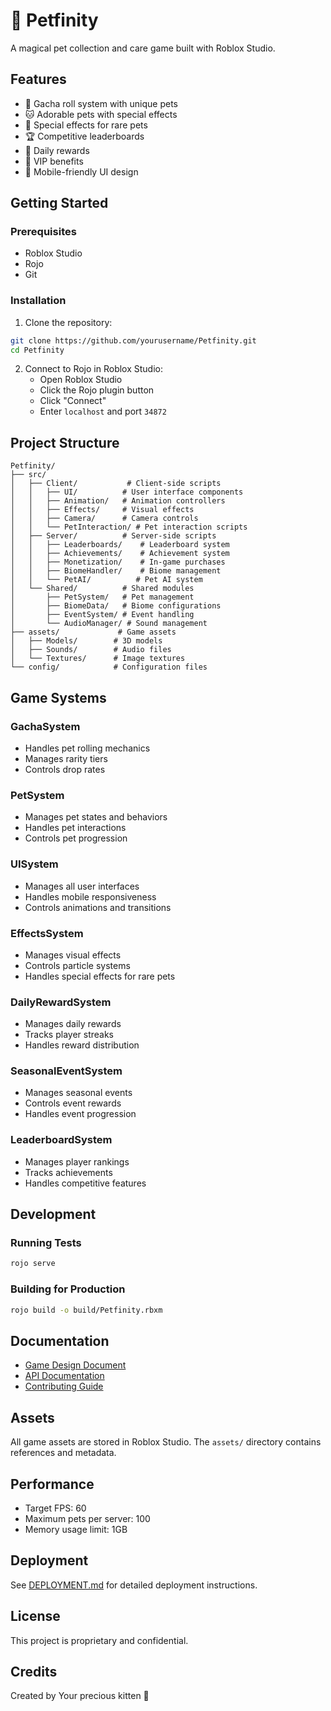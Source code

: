 # 🐾 Petfinity

A magical pet collection and care game built with Roblox Studio.

## Features

- 🎲 Gacha roll system with unique pets
- 🐱 Adorable pets with special effects
- 🌟 Special effects for rare pets
- 🏆 Competitive leaderboards
- 🎁 Daily rewards
- 👑 VIP benefits
- 📱 Mobile-friendly UI design

## Getting Started

### Prerequisites

- Roblox Studio
- Rojo
- Git

### Installation

1. Clone the repository:
```bash
git clone https://github.com/yourusername/Petfinity.git
cd Petfinity
```

2. Connect to Rojo in Roblox Studio:
   - Open Roblox Studio
   - Click the Rojo plugin button
   - Click "Connect"
   - Enter `localhost` and port `34872`

## Project Structure

```
Petfinity/
├── src/
│   ├── Client/           # Client-side scripts
│   │   ├── UI/          # User interface components
│   │   ├── Animation/   # Animation controllers
│   │   ├── Effects/     # Visual effects
│   │   ├── Camera/      # Camera controls
│   │   └── PetInteraction/ # Pet interaction scripts
│   ├── Server/          # Server-side scripts
│   │   ├── Leaderboards/    # Leaderboard system
│   │   ├── Achievements/    # Achievement system
│   │   ├── Monetization/    # In-game purchases
│   │   ├── BiomeHandler/    # Biome management
│   │   └── PetAI/          # Pet AI system
│   └── Shared/          # Shared modules
│       ├── PetSystem/   # Pet management
│       ├── BiomeData/   # Biome configurations
│       ├── EventSystem/ # Event handling
│       └── AudioManager/ # Sound management
├── assets/             # Game assets
│   ├── Models/        # 3D models
│   ├── Sounds/        # Audio files
│   └── Textures/      # Image textures
└── config/            # Configuration files
```

## Game Systems

### GachaSystem
- Handles pet rolling mechanics
- Manages rarity tiers
- Controls drop rates

### PetSystem
- Manages pet states and behaviors
- Handles pet interactions
- Controls pet progression

### UISystem
- Manages all user interfaces
- Handles mobile responsiveness
- Controls animations and transitions

### EffectsSystem
- Manages visual effects
- Controls particle systems
- Handles special effects for rare pets

### DailyRewardSystem
- Manages daily rewards
- Tracks player streaks
- Handles reward distribution

### SeasonalEventSystem
- Manages seasonal events
- Controls event rewards
- Handles event progression

### LeaderboardSystem
- Manages player rankings
- Tracks achievements
- Handles competitive features

## Development

### Running Tests
```bash
rojo serve
```

### Building for Production
```bash
rojo build -o build/Petfinity.rbxm
```

## Documentation

- [Game Design Document](docs/GAME_DESIGN.md)
- [API Documentation](docs/API.md)
- [Contributing Guide](CONTRIBUTING.md)

## Assets

All game assets are stored in Roblox Studio. The `assets/` directory contains references and metadata.

## Performance

- Target FPS: 60
- Maximum pets per server: 100
- Memory usage limit: 1GB

## Deployment

See [DEPLOYMENT.md](docs/DEPLOYMENT.md) for detailed deployment instructions.

## License

This project is proprietary and confidential.

## Credits

Created by Your precious kitten 💖 